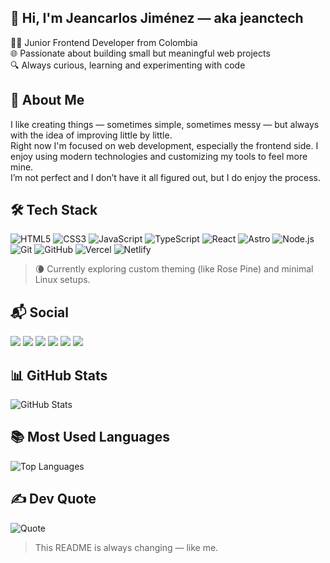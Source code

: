 ## 👋 Hi, I'm Jeancarlos Jiménez — aka **jeanctech**

🧑‍💻 Junior Frontend Developer from Colombia  
🌐 Passionate about building small but meaningful web projects  
🔍 Always curious, learning and experimenting with code

## 🧠 About Me

I like creating things — sometimes simple, sometimes messy — but always with the idea of improving little by little.  
Right now I'm focused on web development, especially the frontend side. I enjoy using modern technologies and customizing my tools to feel more mine.  
I’m not perfect and I don’t have it all figured out, but I do enjoy the process.

## 🛠️ Tech Stack

![HTML5](https://img.shields.io/badge/html5-%23E34F26.svg?style=flat&logo=html5&logoColor=white)
![CSS3](https://img.shields.io/badge/CSS-663399?style=flat&logo=CSS&logoColor=FFFFFF)
![JavaScript](https://img.shields.io/badge/javascript-%23323330.svg?style=flat&logo=javascript&logoColor=%23F7DF1E)
![TypeScript](https://img.shields.io/badge/TypeScript-3178C6?style=flat&logo=TypeScript&logoColor=FFFFFF)
![React](https://img.shields.io/badge/react-%2320232a.svg?style=flat&logo=react&logoColor=%2361DAFB)
![Astro](https://img.shields.io/badge/Astro-0C1222?style=flat&logo=astro&logoColor=FDFDFE)
![Node.js](https://img.shields.io/badge/Node.js-5FA04E?style=flat&logo=Node.js&logoColor=FFFFFF)
![Git](https://img.shields.io/badge/Git-F05032?style=flat&logo=Git&logoColor=FFFFFF)
![GitHub](https://img.shields.io/badge/github-%23121011.svg?style=flat&logo=github&logoColor=white)
![Vercel](https://img.shields.io/badge/Vercel-000000.svg?style=flat&logo=Vercel&logoColor=white)
![Netlify](https://img.shields.io/badge/Netlify-222222?style=flat&logo=Netlify&logoColor=00C7B7)

> 🌘 Currently exploring custom theming (like Rose Pine) and minimal Linux setups.

## 📬 Social

<a href="https://fb.com/jeanctech"><img src="https://img.shields.io/badge/Facebook-%231877F2.svg?style=flat&logo=Facebook&logoColor=white" /></a>
<a href="https://www.linkedin.com/in/jeanctech"><img src="https://img.shields.io/badge/LinkedIn-%230077B5.svg?style=flat&logo=linkedin&logoColor=white" /></a>
<a href="https://instagram.com/jeanctech"><img src="https://img.shields.io/badge/Instagram-%23E4405F.svg?style=flat&logo=instagram&logoColor=white" /></a>
<a href="https://www.youtube.com/@jeanctech"><img src="https://img.shields.io/badge/YouTube-%23FF0000.svg?style=flat&logo=youtube&logoColor=white" /></a>
<a href="https://www.tiktok.com/@jeanctech"><img src="https://img.shields.io/badge/TikTok-%23000000.svg?style=flat&logo=tiktok&logoColor=white" /></a>
<a href="https://x.com/jeanctech"><img src="https://img.shields.io/badge/X-000000.svg?style=flat&logo=X&logoColor=white" /></a>

## 📊 GitHub Stats

![GitHub Stats](https://github-readme-stats.vercel.app/api?username=jeanctech&show_icons=true&theme=rose_pine&hide_border=true)

## 📚 Most Used Languages

![Top Languages](https://github-readme-stats.vercel.app/api/top-langs/?username=jeanctech&layout=compact&theme=rose_pine&hide_border=true)

## ✍️ Dev Quote

![Quote](https://quotes-github-readme.vercel.app/api?type=horizontal&theme=tokyonight&hide_border=true)

> This README is always changing — like me.
